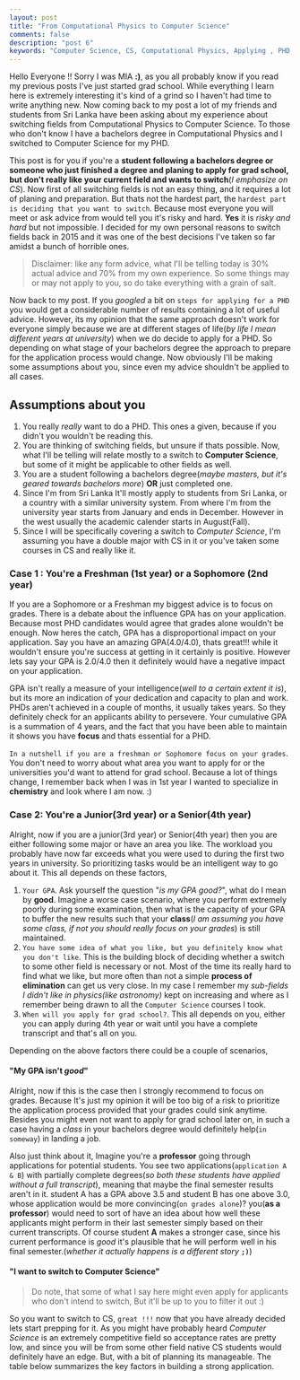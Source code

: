 ```yaml
---
layout: post
title: "From Computational Physics to Computer Science"
comments: false
description: "post 6"
keywords: "Computer Science, CS, Computational Physics, Applying , PHD, tips, Grad, School, applying, switching, fields, switch"
---
```

Hello Everyone !! Sorry I was MIA **:)**, as you all probably know if you read my previous posts I've just started grad school. While everything I learn here is extremely interesting it's kind of a grind so I haven't had time to write anything new. Now coming back to my post a lot of my friends and students from  Sri Lanka have been asking about my experience about switching fields from Computational Physics to Computer Science. To those who don't know I have a bachelors degree in Computational Physics and I switched to Computer Science for my PHD.

This post is for you if you're a **student following a bachelors degree or someone who just finished a degree and planing to apply for grad school, but don't really like your current field and wants to switch**(_I emphasize on CS_). Now first of all switching fields is not an easy thing, and it requires a lot of planing and preparation. But thats not the hardest part, the `hardest part is deciding that you want to switch`. Because most everyone you will meet or ask advice from would tell you it's risky and hard. **Yes** it is _risky and hard_ but not impossible. I decided for my own personal reasons to switch fields back in 2015 and it was one of the best decisions I've taken so far amidst a bunch of horrible ones.

>Disclaimer: like any form advice, what I'll be telling today is 30% actual advice and 70% from my own experience. So some things may or may not apply to you, so do take everything with a grain of salt.

Now back to my post. If you _googled_ a bit on `steps for applying for a PHD` you would get a considerable number of results containing a lot of useful advice. However, its my opinion that the same approach doesn't work for everyone simply because we are at different stages of life(_by life I mean different years at university_) when we do decide to apply for a PHD. So depending on what stage of your bachelors degree the approach to prepare for the application process would change. Now obviously I'll be making some assumptions about you, since even my advice shouldn't be applied to all cases.

## Assumptions about you

1. You really _really_ want to do a PHD. This ones a given, because if you didn't you wouldn't be reading this.
2. You are thinking of switching fields, but unsure if thats possible. Now, what I'll be telling will relate mostly to a switch to **Computer Science**, but some of it might be applicable to other fields as well.
3. You are a student following a bachelors degree(_maybe masters, but it's geared towards bachelors more_) **OR** just completed one.
4. Since I'm from Sri Lanka It'll mostly apply to students from Sri Lanka, or a country with a similar university system. From where I'm from the university year starts from January and ends in December. However in the west usually the academic calender starts in August(Fall).
5. Since I will be specifically covering a switch to _Computer Science_, I'm assuming you have a double major with CS in it or you've taken some courses in CS and really like it.

### Case 1 : You're a Freshman (1st year) or a Sophomore (2nd year)

If you are a Sophomore or a Freshman my biggest advice is to focus on grades. There is a debate about the influence GPA has on your application. Because most PHD candidates would agree that grades alone wouldn't be enough. Now heres the catch, GPA has a disproportional impact on your application. Say you have an amazing GPA(4.0/4.0), thats great!!! while it wouldn't ensure you're success at getting in it certainly is positive. However lets say your GPA is 2.0/4.0 then it definitely would have a negative impact on your application.

GPA isn't really a measure of your intelligence(_well to a certain extent it is_), but its more an indication of your dedication and capacity to plan and work. PHDs aren't achieved in a couple of months, it usually takes years. So they definitely check for an applicants ability to persevere. Your cumulative GPA is a summation of 4 years, and the fact that you have been able to maintain it shows you have **focus** and thats essential for a PHD.

`In a nutshell if you are a freshman or Sophomore focus on your grades`. You don't need to worry about what area you want to apply for or the universities you'd want to attend for grad school. Because a lot of things change, I remember back when I was in 1st year I wanted to specialize in **chemistry** and look where I am now. :)

### Case 2: You're a Junior(3rd year) or a Senior(4th year)

Alright, now if you are a junior(3rd year) or Senior(4th year) then you are either following some major or have an area you like. The workload you probably have now far exceeds what you were used to during the first two years in university. So prioritizing tasks would be an intelligent way to go about it. This all depends on these factors,

1. `Your GPA`. Ask yourself the question "_is my GPA good?_", what do I mean by **good**. Imagine a worse case scenario, where you perform extremely poorly during some examination, then what is the capacity of your GPA to buffer the new results such that your **class**(_I am assuming you have some class, if not you should really focus on your grades_) is still maintained.
2. `You have some idea of what you like, but you definitely know what you don't like`. This is the building block of deciding whether a switch to some other field is necessary or not. Most of the time its really hard to find what we like, but more often than not a simple **process of elimination**  can get us very close. In my case I remember my _sub-fields I didn't like in physics(like astronomy)_ kept on increasing and where as I remember being drawn to all the `Computer Science` courses I took.
3. `When will you apply for grad school?`. This all depends on you, either you can apply during 4th year or wait until you have a complete transcript and that's all on you.

Depending on the above factors there could be a couple of scenarios,

#### "My GPA isn't _good_"

Alright, now if this is the case then I strongly recommend to focus on grades. Because It's just my opinion it will be too big of a risk to prioritize the application process provided that your grades could sink anytime. Besides you might even not want to apply for grad school later on, in such a case having a _class_ in your bachelors degree would definitely help(`in someway`) in landing a job.  

Also just think about it, Imagine you're a **professor** going through applications for potential students. You see two applications(`application A & B`) with partially complete degrees(_so both these students have applied without a full transcript_), meaning that maybe the final semester results aren't in it. student A has a GPA above 3.5 and student B has one above 3.0, whose application would be more convincing(`on grades alone`)? you(**as a professor**) would need to sort of have an idea about how well these applicants might perform in their last semester simply based on their current transcripts. Of course student **A** makes a stronger case, since his current performance is _good_ it's plausible that he will perform well in his final semester.(_whether it actually happens is a different story_ **`;)`**)

#### "I want to switch to Computer Science"

>Do note, that some of what I say here might even apply for applicants who don't intend
to switch, But it'll be up to you to filter it out :)

So you want to switch to CS, `great !!!` now that you have already decided lets start prepping for it. As you might have probably heard _Computer Science_ is an extremely competitive field so acceptance rates are pretty low, and since you will be from some other field native CS students would definitely have an edge. But, with a bit of planning its manageable. The table below summarizes the key factors in building a strong application.
